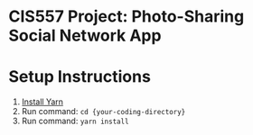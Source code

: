 # CIS557 Project: Photo-Sharing Social Network App

# Setup Instructions

1. [Install Yarn](https://yarnpkg.com/lang/en/)
2. Run command: ``cd {your-coding-directory}``
3. Run command: ``yarn install``